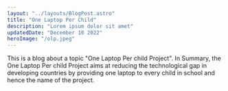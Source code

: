 ```yaml
---
layout: "../layouts/BlogPost.astro"
title: "One Laptop Per Child"
description: "Lorem ipsum dolor sit amet"
updatedDate: "December 10 2022"
heroImage: "/olp.jpeg"
---
```


This is a blog about a topic "One Laptop Per child Project". In Summary,
the One Laptop Per child Project aims at reducing the technological gap
in developing countries by providing one laptop to every child in school
and hence the name of the project.
